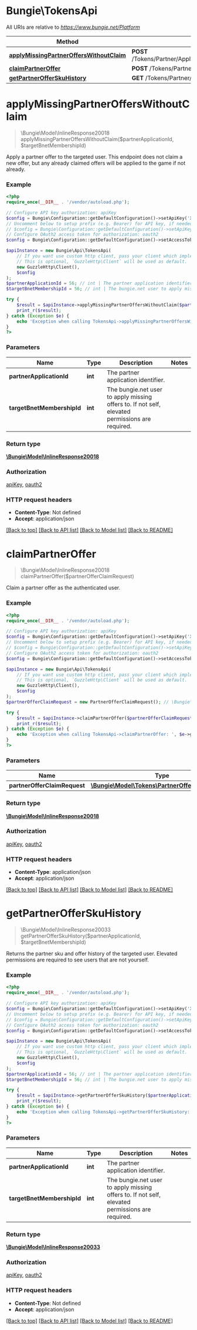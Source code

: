 # Bungie\TokensApi

All URIs are relative to *https://www.bungie.net/Platform*

Method | HTTP request | Description
------------- | ------------- | -------------
[**applyMissingPartnerOffersWithoutClaim**](TokensApi.md#applyMissingPartnerOffersWithoutClaim) | **POST** /Tokens/Partner/ApplyMissingOffers/{partnerApplicationId}/{targetBnetMembershipId}/ | 
[**claimPartnerOffer**](TokensApi.md#claimPartnerOffer) | **POST** /Tokens/Partner/ClaimOffer/ | 
[**getPartnerOfferSkuHistory**](TokensApi.md#getPartnerOfferSkuHistory) | **GET** /Tokens/Partner/History/{partnerApplicationId}/{targetBnetMembershipId}/ | 


# **applyMissingPartnerOffersWithoutClaim**
> \Bungie\Model\InlineResponse20018 applyMissingPartnerOffersWithoutClaim($partnerApplicationId, $targetBnetMembershipId)



Apply a partner offer to the targeted user. This endpoint does not claim a new offer, but any already claimed offers will be applied to the game if not already.

### Example
```php
<?php
require_once(__DIR__ . '/vendor/autoload.php');

// Configure API key authorization: apiKey
$config = Bungie\Configuration::getDefaultConfiguration()->setApiKey('X-API-Key', 'YOUR_API_KEY');
// Uncomment below to setup prefix (e.g. Bearer) for API key, if needed
// $config = Bungie\Configuration::getDefaultConfiguration()->setApiKeyPrefix('X-API-Key', 'Bearer');
// Configure OAuth2 access token for authorization: oauth2
$config = Bungie\Configuration::getDefaultConfiguration()->setAccessToken('YOUR_ACCESS_TOKEN');

$apiInstance = new Bungie\Api\TokensApi(
    // If you want use custom http client, pass your client which implements `GuzzleHttp\ClientInterface`.
    // This is optional, `GuzzleHttp\Client` will be used as default.
    new GuzzleHttp\Client(),
    $config
);
$partnerApplicationId = 56; // int | The partner application identifier.
$targetBnetMembershipId = 56; // int | The bungie.net user to apply missing offers to. If not self, elevated permissions are required.

try {
    $result = $apiInstance->applyMissingPartnerOffersWithoutClaim($partnerApplicationId, $targetBnetMembershipId);
    print_r($result);
} catch (Exception $e) {
    echo 'Exception when calling TokensApi->applyMissingPartnerOffersWithoutClaim: ', $e->getMessage(), PHP_EOL;
}
?>
```

### Parameters

Name | Type | Description  | Notes
------------- | ------------- | ------------- | -------------
 **partnerApplicationId** | **int**| The partner application identifier. |
 **targetBnetMembershipId** | **int**| The bungie.net user to apply missing offers to. If not self, elevated permissions are required. |

### Return type

[**\Bungie\Model\InlineResponse20018**](../Model/InlineResponse20018.md)

### Authorization

[apiKey](../../README.md#apiKey), [oauth2](../../README.md#oauth2)

### HTTP request headers

 - **Content-Type**: Not defined
 - **Accept**: application/json

[[Back to top]](#) [[Back to API list]](../../README.md#documentation-for-api-endpoints) [[Back to Model list]](../../README.md#documentation-for-models) [[Back to README]](../../README.md)

# **claimPartnerOffer**
> \Bungie\Model\InlineResponse20018 claimPartnerOffer($partnerOfferClaimRequest)



Claim a partner offer as the authenticated user.

### Example
```php
<?php
require_once(__DIR__ . '/vendor/autoload.php');

// Configure API key authorization: apiKey
$config = Bungie\Configuration::getDefaultConfiguration()->setApiKey('X-API-Key', 'YOUR_API_KEY');
// Uncomment below to setup prefix (e.g. Bearer) for API key, if needed
// $config = Bungie\Configuration::getDefaultConfiguration()->setApiKeyPrefix('X-API-Key', 'Bearer');
// Configure OAuth2 access token for authorization: oauth2
$config = Bungie\Configuration::getDefaultConfiguration()->setAccessToken('YOUR_ACCESS_TOKEN');

$apiInstance = new Bungie\Api\TokensApi(
    // If you want use custom http client, pass your client which implements `GuzzleHttp\ClientInterface`.
    // This is optional, `GuzzleHttp\Client` will be used as default.
    new GuzzleHttp\Client(),
    $config
);
$partnerOfferClaimRequest = new PartnerOfferClaimRequest(); // \Bungie\Model\Tokens\PartnerOfferClaimRequest | 

try {
    $result = $apiInstance->claimPartnerOffer($partnerOfferClaimRequest);
    print_r($result);
} catch (Exception $e) {
    echo 'Exception when calling TokensApi->claimPartnerOffer: ', $e->getMessage(), PHP_EOL;
}
?>
```

### Parameters

Name | Type | Description  | Notes
------------- | ------------- | ------------- | -------------
 **partnerOfferClaimRequest** | [**\Bungie\Model\Tokens\PartnerOfferClaimRequest**](../Model/PartnerOfferClaimRequest.md)|  |

### Return type

[**\Bungie\Model\InlineResponse20018**](../Model/InlineResponse20018.md)

### Authorization

[apiKey](../../README.md#apiKey), [oauth2](../../README.md#oauth2)

### HTTP request headers

 - **Content-Type**: application/json
 - **Accept**: application/json

[[Back to top]](#) [[Back to API list]](../../README.md#documentation-for-api-endpoints) [[Back to Model list]](../../README.md#documentation-for-models) [[Back to README]](../../README.md)

# **getPartnerOfferSkuHistory**
> \Bungie\Model\InlineResponse20033 getPartnerOfferSkuHistory($partnerApplicationId, $targetBnetMembershipId)



Returns the partner sku and offer history of the targeted user. Elevated permissions are required to see users that are not yourself.

### Example
```php
<?php
require_once(__DIR__ . '/vendor/autoload.php');

// Configure API key authorization: apiKey
$config = Bungie\Configuration::getDefaultConfiguration()->setApiKey('X-API-Key', 'YOUR_API_KEY');
// Uncomment below to setup prefix (e.g. Bearer) for API key, if needed
// $config = Bungie\Configuration::getDefaultConfiguration()->setApiKeyPrefix('X-API-Key', 'Bearer');
// Configure OAuth2 access token for authorization: oauth2
$config = Bungie\Configuration::getDefaultConfiguration()->setAccessToken('YOUR_ACCESS_TOKEN');

$apiInstance = new Bungie\Api\TokensApi(
    // If you want use custom http client, pass your client which implements `GuzzleHttp\ClientInterface`.
    // This is optional, `GuzzleHttp\Client` will be used as default.
    new GuzzleHttp\Client(),
    $config
);
$partnerApplicationId = 56; // int | The partner application identifier.
$targetBnetMembershipId = 56; // int | The bungie.net user to apply missing offers to. If not self, elevated permissions are required.

try {
    $result = $apiInstance->getPartnerOfferSkuHistory($partnerApplicationId, $targetBnetMembershipId);
    print_r($result);
} catch (Exception $e) {
    echo 'Exception when calling TokensApi->getPartnerOfferSkuHistory: ', $e->getMessage(), PHP_EOL;
}
?>
```

### Parameters

Name | Type | Description  | Notes
------------- | ------------- | ------------- | -------------
 **partnerApplicationId** | **int**| The partner application identifier. |
 **targetBnetMembershipId** | **int**| The bungie.net user to apply missing offers to. If not self, elevated permissions are required. |

### Return type

[**\Bungie\Model\InlineResponse20033**](../Model/InlineResponse20033.md)

### Authorization

[apiKey](../../README.md#apiKey), [oauth2](../../README.md#oauth2)

### HTTP request headers

 - **Content-Type**: Not defined
 - **Accept**: application/json

[[Back to top]](#) [[Back to API list]](../../README.md#documentation-for-api-endpoints) [[Back to Model list]](../../README.md#documentation-for-models) [[Back to README]](../../README.md)

